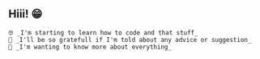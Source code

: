 ## **Hiii!** 😁
```
🤓 _I'm starting to learn how to code and that stuff_
🥺 _I'll be so gratefull if I'm told about any advice or suggestion_
👀 _I'm wanting to know more about everything_
```


<!--
**Omecito317/Omecito317** is a ✨ _special_ ✨ repository because its `README.md` (this file) appears on your GitHub profile.

Here are some ideas to get you started:

- 🔭 I’m currently working on ...
- 🌱 I’m currently learning ...
- 👯 I’m looking to collaborate on ...
- 🤔 I’m looking for help with ...
- 💬 Ask me about ...
- 📫 How to reach me: ...
- 😄 Pronouns: ...
- ⚡ Fun fact: ...
-->
